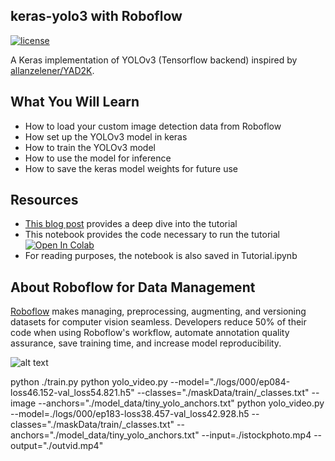 ## keras-yolo3 with Roboflow

[![license](https://img.shields.io/github/license/mashape/apistatus.svg)](LICENSE)

A Keras implementation of YOLOv3 (Tensorflow backend) inspired by [allanzelener/YAD2K](https://github.com/allanzelener/YAD2K).

## What You Will Learn
* How to load your custom image detection data from Roboflow
* How set up the YOLOv3 model in keras
* How to train the YOLOv3 model
* How to use the model for inference
* How to save the keras model weights for future use

## Resources

* [This blog post](https://blog.roboflow.ai/training-a-yolov3-object-detection-model-with-a-custom-dataset/) provides a deep dive into the tutorial
* This notebook provides the code necessary to run the tutorial [![Open In Colab](https://colab.research.google.com/assets/colab-badge.svg)](https://colab.research.google.com/drive/1ByRi9d6_Yzu0nrEKArmLMLuMaZjYfygO#scrollTo=WgHANbxqWJPa)
* For reading purposes, the notebook is also saved in Tutorial.ipynb 

## About Roboflow for Data Management

[Roboflow](https://roboflow.ai) makes managing, preprocessing, augmenting, and versioning datasets for computer vision seamless.
Developers reduce 50% of their code when using Roboflow's workflow, automate annotation quality assurance, save training time, and increase model reproducibility.

![alt text](https://i.imgur.com/WHFqYSJ.png)

python ./train.py 
python yolo_video.py --model="./logs/000/ep084-loss46.152-val_loss54.821.h5" --classes="./maskData/train/_classes.txt"  --image  --anchors="./model_data/tiny_yolo_anchors.txt"
python yolo_video.py --model=./logs/000/ep183-loss38.457-val_loss42.928.h5 --classes="./maskData/train/_classes.txt"   --anchors="./model_data/tiny_yolo_anchors.txt" --input=./istockphoto.mp4 --output="./outvid.mp4"
